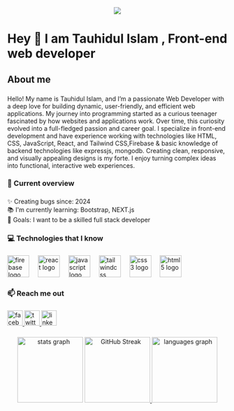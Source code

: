 <div align="center">
 <img  src="https://i.ibb.co.com/HpnYHn22/github-header-image-2.png">
</div>


###

<h1 align="left">Hey 👋 I am Tauhidul Islam , Front-end web developer</h1>

###

<h2 align="left">About me</h2>

###

<p align="left">Hello! My name is Tauhidul Islam, and I’m a passionate Web Developer with a deep love for building dynamic, user-friendly, and efficient web applications. My journey into programming started as a curious teenager fascinated by how websites and applications work. Over time, this curiosity evolved into a full-fledged passion and career goal. I specialize in front-end development and have experience working with technologies like HTML, CSS, JavaScript, React, and Tailwind CSS,Firebase & basic knowledge of backend technologies like expressjs, mongodb. Creating clean, responsive, and visually appealing designs is my forte. I enjoy turning complex ideas into functional, interactive web experiences.</p>

###

<h3 align="left">👀 Current overview</h3>

###

<p align="left">✨ Creating bugs since: 2024<br>📚 I'm currently learning: Bootstrap, NEXT.js<br>🎯 Goals:  I want to be a skilled full stack developer</p>

###

<h3 align="left">💻 Technologies that I know</h3>

###

<div align="left">
  <img src="https://cdn.jsdelivr.net/gh/devicons/devicon/icons/firebase/firebase-plain.svg" height="50" alt="firebase logo"  />
  <img width="12" />
  <img src="https://cdn.jsdelivr.net/gh/devicons/devicon/icons/react/react-original.svg" height="50" alt="react logo"  />
  <img width="12" />
  <img src="https://cdn.jsdelivr.net/gh/devicons/devicon/icons/javascript/javascript-original.svg" height="50" alt="javascript logo"  />
  <img width="12" />
  <img src="https://cdn.jsdelivr.net/gh/devicons/devicon/icons/tailwindcss/tailwindcss-original-wordmark.svg" height="50" alt="tailwindcss logo"  />
  <img width="12" />
  <img src="https://cdn.jsdelivr.net/gh/devicons/devicon/icons/css3/css3-original.svg" height="50" alt="css3 logo"  />
  <img width="12" />
  <img src="https://cdn.jsdelivr.net/gh/devicons/devicon/icons/html5/html5-original.svg" height="50" alt="html5 logo"  />
</div>

###

<h3 align="left">📫 Reach me out</h3>

###

<div align="left">
  <a href="https://www.facebook.com/tauhid.sakib.40" target="_blank">
    <img src="https://img.shields.io/static/v1?message=Facebook&logo=facebook&label=&color=1877F2&logoColor=white&labelColor=&style=for-the-badge" height="35" alt="facebook logo"  />
  </a>
  <a href="https://x.com/TAUHIDULIS10407" target="_blank">
    <img src="https://img.shields.io/static/v1?message=Twitter&logo=twitter&label=&color=1DA1F2&logoColor=white&labelColor=&style=for-the-badge" height="35" alt="twitter logo"  />
  </a>
  <a href="https://www.linkedin.com/in/tauhidul-islam-s0212/" target="_blank">
    <img src="https://img.shields.io/static/v1?message=LinkedIn&logo=linkedin&label=&color=0077B5&logoColor=white&labelColor=&style=for-the-badge" height="35" alt="linkedin logo"  />
  </a>
</div>



  


###
###



<div align="center">
  <img src="https://github-readme-stats.vercel.app/api?username=tsakib2000&hide_title=false&hide_rank=false&show_icons=true&include_all_commits=true&count_private=true&disable_animations=false&theme=react&locale=en&hide_border=false" height="150" alt="stats graph"  />
  <a href="https://git.io/streak-stats">
  <img src="https://nirzak-streak-stats.vercel.app?user=tsakib2000&theme=dark" height="150" alt="GitHub Streak" />
</a>

 <img src="https://github-readme-stats.vercel.app/api/top-langs?username=tsakib2000&locale=en&hide_title=false&layout=compact&card_width=320&langs_count=5&theme=dracula&hide_border=false&order=2" height="150" alt="languages graph"  />
</div>

###
